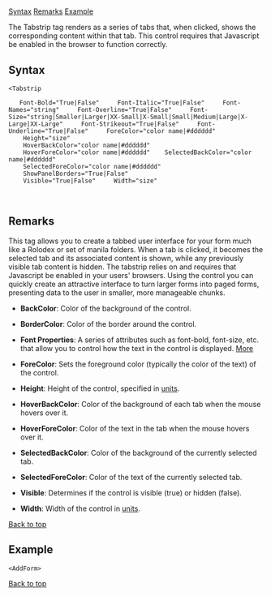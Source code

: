 # <Tabstrip>

<a name="top"></a>

[Syntax](#syntax) [Remarks](#remarks) [Example](#example)

The Tabstrip tag renders as a series of tabs that, when clicked, shows the corresponding content within that tab. This control requires that Javascript be enabled in the browser to function correctly.

<a name="syntax"></a>

## Syntax

    <Tabstrip

       Font-Bold="True|False"     Font-Italic="True|False"     Font-Names="string"     Font-Overline="True|False"     Font-Size="string|Smaller|Larger|XX-Small|X-Small|Small|Medium|Large|X-Large|XX-Large"     Font-Strikeout="True|False"     Font-Underline="True|False"     ForeColor="color name|#dddddd"     Height="size" 
        HoverBackColor="color name|#dddddd"
        HoverForeColor="color name|#dddddd"    SelectedBackColor="color name|#dddddd"
        SelectedForeColor="color name|#dddddd"
        ShowPanelBorders="True|False"
        Visible="True|False"     Width="size"

 <a name="remarks"></a>

## Remarks

This tag allows you to create a tabbed user interface for your form much like a Rolodex or set of manila folders. When a tab is clicked, it becomes the selected tab and its associated content is shown, while any previously visible tab content is hidden. The tabstrip relies on and requires that Javascript be enabled in your users' browsers. Using the <Tabstrip> control you can quickly create an attractive interface to turn larger forms into paged forms, presenting data to the user in smaller, more manageable chunks.

*   **BackColor**: Color of the background of the control.
*   **BorderColor**: Color of the border around the control.
*   **Font Properties**: A series of attributes such as font-bold, font-size, etc. that allow you to control how the text in the control is displayed. [More](fontproperties.html)
*   **ForeColor**: Sets the foreground color (typically the color of the text) of the control.  

*   **Height**: Height of the control, specified in [units](units.html).
*   **HoverBackColor**: Color of the background of each tab when the mouse hovers over it.
*   **HoverForeColor**: Color of the text in the tab when the mouse hovers over it.
*   **SelectedBackColor**: Color of the background of the currently selected tab.
*   **SelectedForeColor**: Color of the text of the currently selected tab.
*   **Visible**: Determines if the control is visible (true) or hidden (false).
*   **Width**: Width of the control in [units](units.html).

[Back to top](#top)<a name="example"></a>

## Example

    <AddForm>

[Back to top](#top)